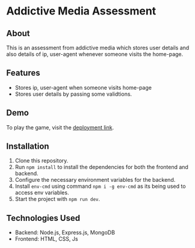 
# Addictive Media Assessment

## About

This is an assessment from addictive media which stores user details and also details of ip, user-agent whenever someone visits the home-page.

## Features

- Stores ip, user-agent when someone visits home-page
- Stores user details by passing some validtions.

## Demo

To play the game, visit the [deployment link](https://addictive-media-assessment.onrender.com/).

## Installation

1. Clone this repository.
2. Run `npm install` to install the dependencies for both the frontend and backend.
3. Configure the necessary environment variables for the backend.
4. Install `env-cmd` using command `npm i -g env-cmd` as its being used to access env variables.
5. Start the project with `npm run dev`.


## Technologies Used

- Backend: Node.js, Express.js, MongoDB
- Frontend: HTML, CSS, Js
